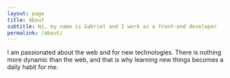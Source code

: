 ```yaml
---
layout: page
title: About
subtitle: Hi, my name is Gabriel and I work as a front-end developer
permalink: /about/
---
```


I am passionated about the web and for new technologies. There is nothing more dynamic than the web, and that is why learning new things becomes a daily habit for me.